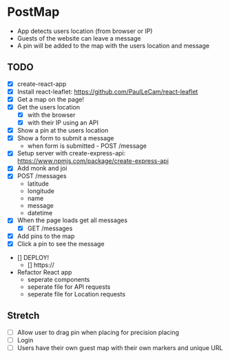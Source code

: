 # PostMap

- App detects users location (from browser or IP)
- Guests of the website can leave a message
- A pin will be added to the map with the users location and message

## TODO

- [x] create-react-app
- [x] Install react-leaflet: https://github.com/PaulLeCam/react-leaflet
- [x] Get a map on the page!
- [x] Get the users location
  - [x] with the browser
  - [x] with their IP using an API
- [x] Show a pin at the users location
- [x] Show a form to submit a message
  - when form is submitted - POST /message
- [x] Setup server with create-express-api: https://www.npmjs.com/package/create-express-api
- [x] Add monk and joi
- [x] POST /messages
  - latitude
  - longitude
  - name
  - message
  - datetime
- [x] When the page loads get all messages
  - [x] GET /messages
- [x] Add pins to the map
- [x] Click a pin to see the message
- [] DEPLOY!
  - [] https://
- Refactor React app
  - seperate components
  - seperate file for API requests
  - seperate file for Location requests

## Stretch

- [ ] Allow user to drag pin when placing for precision placing
- [ ] Login
- [ ] Users have their own guest map with their own markers and unique URL
